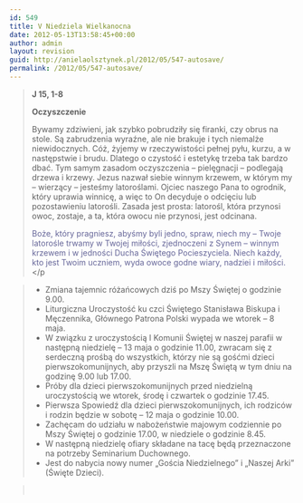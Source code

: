 ```yaml
---
id: 549
title: V Niedziela Wielkanocna
date: 2012-05-13T13:58:45+00:00
author: admin
layout: revision
guid: http://anielaolsztynek.pl/2012/05/547-autosave/
permalink: /2012/05/547-autosave/
---
```

> **J 15, 1-8**
> 
> **Oczyszczenie**
> 
> Bywamy zdziwieni, jak szybko pobrudziły się firanki, czy obrus na stole. Są zabrudzenia wyraźne, ale nie brakuje i tych niemalże niewidocznych. Cóż, żyjemy w rzeczywistości pełnej pyłu, kurzu, a w następstwie i brudu. Dlatego o czystość i estetykę trzeba tak bardzo dbać. Tym samym zasadom oczyszczenia &#8211; pielęgnacji &#8211; podlegają drzewa i krzewy. Jezus nazwał siebie winnym krzewem, w którym my &#8211; wierzący &#8211; jesteśmy latoroślami. Ojciec naszego Pana to ogrodnik, który uprawia winnicę, a więc to On decyduje o odcięciu lub pozostawieniu latorośli. Zasada jest prosta: latorośl, która przynosi owoc, zostaje, a ta, która owocu nie przynosi, jest odcinana.
> 
> <span style="color: #666699;">Boże, który pragniesz, abyśmy byli jedno, spraw, niech my &#8211; Twoje latorośle trwamy w Twojej miłości, zjednoczeni z Synem &#8211; winnym krzewem i w jedności Ducha Świętego Pocieszyciela. Niech każdy, kto jest Twoim uczniem, wyda owoce godne wiary, nadziei i miłości.</span></p

>   * <span style="font-style: normal;">Zmiana tajemnic różańcowych dziś po Mszy Świętej o godzinie 9.00.</span>
>   * <span style="font-style: normal;">Liturgiczna Uroczystość ku czci Świętego Stanisława Biskupa i Męczennika, Głównego Patrona Polski wypada we wtorek &#8211; 8 maja.</span>
>   * <span style="font-style: normal;">W związku z uroczystością I Komunii Świętej w naszej parafii w następną niedzielę &#8211; 13 maja o godzinie 11.00, zwracam się z serdeczną prośbą do wszystkich, którzy nie są gośćmi dzieci pierwszokomunijnych, aby przyszli na Mszę Świętą w tym dniu na godzinę 9.00 lub 17.00.</span>
>   * <span style="font-style: normal;">Próby dla dzieci pierwszokomunijnych przed niedzielną uroczystością we wtorek, środę i czwartek o godzinie 17.45.</span>
>   * <span style="font-style: normal;">Pierwsza Spowiedź dla dzieci pierwszokomunijnych, ich rodziców i rodzin będzie w sobotę &#8211; 12 maja o godzinie 10.00.</span>
>   * <span style="font-style: normal;">Zachęcam do udziału w nabożeństwie majowym codziennie po Mszy Świętej o godzinie 17.00, w niedziele o godzinie 8.45.</span>
>   * <span style="font-style: normal;">W następną niedzielę ofiary składane na tacę będą przeznaczone na potrzeby Seminarium Duchownego.</span>
>   * <span style="font-style: normal;">Jest do nabycia nowy numer &#8222;Gościa Niedzielnego&#8221; i &#8222;Naszej Arki&#8221; (Święte Dzieci).</span>

> <span style="color: #666699;"><br /> </span>